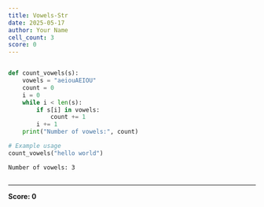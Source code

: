```yaml
---
title: Vowels-Str
date: 2025-05-17
author: Your Name
cell_count: 3
score: 0
---
```


```python


```


```python
def count_vowels(s):
    vowels = "aeiouAEIOU"
    count = 0
    i = 0
    while i < len(s):
        if s[i] in vowels:
            count += 1
        i += 1
    print("Number of vowels:", count)

# Example usage
count_vowels("hello world")

```

    Number of vowels: 3



```python

```


---
**Score: 0**